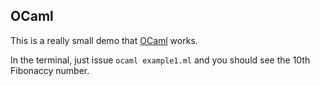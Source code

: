 OCaml
-----

This is a really small demo that [OCaml](http://ocaml.org/) works.

In the terminal, just issue `ocaml example1.ml` and you should see the 10th Fibonaccy number.

